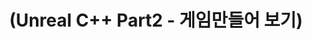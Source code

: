 ---
layout: default
title: "(Unreal C++ Part2 - 게임만들어 보기)"
parent: "(Unreal 🚀)"
has_children: true
nav_order: 5
---